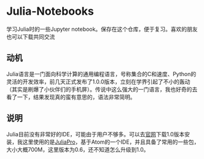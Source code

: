 # Julia-Notebooks
学习Julia时的一些Jupyter notebook。保存在这个仓库，便于复习。喜欢的朋友也可以下载共同交流

## 动机
Julia语言是一门面向科学计算的通用编程语言，号称集合的C和速度、Python的灵活的开发效率，前几天正式发布了1.0.0版本，立刻在学界引起了不小的轰动（其实是刷爆了小伙伴们的手机屏）。传说中这么强大的一门语言，我也好奇的去看了一下，结果发现真的蛮有意思的，语法非常简明。

## 说明
Julia目前没有非常好的IDE，可能由于用户不够多。可以去[官网](https://link.zhihu.com/?target=http%3A//julialang.org/)下载1.0版本安装，我这里使用的是[JuliaPro](https://link.zhihu.com/?target=http%3A//juliacomputing.com/products/juliapro.html)，基于Atom的一个IDE，并且具备了常用的一些包，大小大概700M，这里版本为0.6，还不知道怎么升级到1.0。
